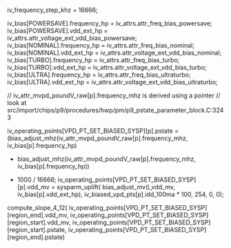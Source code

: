 iv_frequency_step_khz = 16666;

iv_bias[POWERSAVE].frequency_hp = iv_attrs.attr_freq_bias_powersave;
iv_bias[POWERSAVE].vdd_ext_hp = iv_attrs.attr_voltage_ext_vdd_bias_powersave;
iv_bias[NOMINAL].frequency_hp = iv_attrs.attr_freq_bias_nominal;
iv_bias[NOMINAL].vdd_ext_hp = iv_attrs.attr_voltage_ext_vdd_bias_nominal;
iv_bias[TURBO].frequency_hp = iv_attrs.attr_freq_bias_turbo;
iv_bias[TURBO].vdd_ext_hp = iv_attrs.attr_voltage_ext_vdd_bias_turbo;
iv_bias[ULTRA].frequency_hp = iv_attrs.attr_freq_bias_ultraturbo;
iv_bias[ULTRA].vdd_ext_hp = iv_attrs.attr_voltage_ext_vdd_bias_ultraturbo;


// iv_attr_mvpd_poundV_raw[p].frequency_mhz is derived using a pointer
// look at src/import/chips/p9/procedures/hwp/pm/p9_pstate_parameter_block.C:3243

iv_operating_points[VPD_PT_SET_BIASED_SYSP][p].pstate =
  (bias_adjust_mhz(iv_attr_mvpd_poundV_raw[p].frequency_mhz, iv_bias[p].frequency_hp)
 - bias_adjust_mhz(iv_attr_mvpd_poundV_raw[p].frequency_mhz, iv_bias[p].frequency_hp))
  * 1000 / 16666;
iv_operating_points[VPD_PT_SET_BIASED_SYSP][p].vdd_mv = sysparm_uplift(
  bias_adjust_mv(l_vdd_mv, iv_bias[p].vdd_ext_hp),
  iv_biased_vpd_pts[p].idd_100ma * 100,
  254, 0, 0);

compute_slope_4_12(
  iv_operating_points[VPD_PT_SET_BIASED_SYSP][region_end].vdd_mv,
  iv_operating_points[VPD_PT_SET_BIASED_SYSP][region_start].vdd_mv,
  iv_operating_points[VPD_PT_SET_BIASED_SYSP][region_start].pstate,
  iv_operating_points[VPD_PT_SET_BIASED_SYSP][region_end].pstate)
